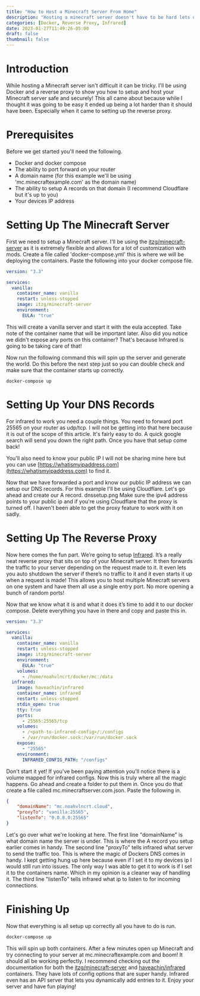 ```yaml
---
title: "How to Host a Minecraft Server From Home"
description: "Hosting a minecraft server doesn't have to be hard lets use docker and infrared to get it all setup"
categories: [Docker, Reverse Proxy, Infrared]
date: 2023-01-27T11:49:26-05:00
draft: false
thumbnail: false
---
```


# Introduction
While hosting a Minecraft server isn't difficult it can be tricky. I'll be using Docker and a reverse proxy to show you how to setup and host your Minecraft server safe and securely! This all came about because while I thought it was going to be easy it ended up being a lot harder than it should have been. Especially when it came to setting up the reverse proxy.

# Prerequisites
Before we get started you'll need the following.
- Docker and docker compose
- The ability to port forward on your router
- A domain name (for this example we'll be using 'mc.minecraftexample.com' as the domain name)
- The ability to setup A records on that domain (I recommend Cloudflare but it's up to you)
- Your devices IP address

# Setting Up The Minecraft Server
First we need to setup a Minecraft server. I'll be using the [itzg/minecraft-server](https://github.com/itzg/docker-minecraft-server) as it is extremely flexible and allows for a lot of customization with mods. Create a file called 'docker-compose.yml' this is where we will be deploying the containers. Paste the following into your docker compose file.

```yml
version: "3.3"

services:
  vanilla:
    container_name: vanilla
    restart: unless-stopped
    image: itzg/minecraft-server
    environment:
      EULA: "true"
```
This will create a vanilla server and start it with the eula accepted. Take note of the container name that will be important later. Also did you notice we didn't expose any ports on this container? That's because Infrared is going to be taking care of that!

Now run the following command this will spin up the server and generate the world. Do this before the next step just so you can double check and make sure that the container starts up correctly.

```
docker-compose up
```

# Setting Up Your DNS Records
For infrared to work you need a couple things. You need to forward port 25565 on your router as udp/tcp. I will not be getting into that here because it is out of the scope of this article. It's fairly easy to do. A quick google search will send you down the right path. Once you have that setup come back!

You'll also need to know your public IP I will not be sharing mine here but you can use [https://whatismyipaddress.com](https://whatismyipaddress.com) to find it.

Now that we have forwarded a port and know our public IP address we can setup our DNS records. For this example I'll be using Cloudflare. Let's go ahead and create our A record.
dnssetup.png
Make sure the ipv4 address points to your public ip and if you're using Cloudflare that the proxy is turned off. I haven't been able to get the proxy feature to work with it on sadly.

# Setting Up The Reverse Proxy
Now here comes the fun part. We’re going to setup [Infrared](https://github.com/haveachin/infrared). It’s a really neat reverse proxy that sits on top of your Minecraft server. It then forwards the traffic to your server depending on the request made to it. It even lets you auto shutdown the server if there’s no traffic to it and it even starts it up when a request is made! This allows you to host multiple Minecraft servers on one system and have them all use a single entry port. No more opening a bunch of random ports!

Now that we know what it is and what it does it’s time to add it to our docker compose. Delete everything you have in there and copy and paste this in.

```yaml
version: "3.3"

services:
  vanilla:
    container_name: vanilla
    restart: unless-stopped
    image: itzg/minecraft-server
    environment:
      EULA: "true"
    volumes:
      - /home/noahvlncrt/docker/mc:/data
  infrared:
    image: haveachin/infrared
    container_name: infrared
    restart: unless-stopped
    stdin_open: true
    tty: true
    ports:
      - 25565:25565/tcp
    volumes:
      - /<path-to-infrared-config>/:/configs
      - /var/run/docker.sock:/var/run/docker.sock
    expose:
      - "25565"
    environment:
      INFRARED_CONFIG_PATH: "/configs"
```

Don't start it yet! If you've been paying attention you'll notice there is a volume mapped for infrared configs. Now this is truly where all the magic happens. Go ahead and create a folder to put them in. Once you do that create a file called mc.minecraftserver.com.json. Paste the following in.

```json
{
    "domainName": "mc.noahvlncrt.cloud",
    "proxyTo": "vanilla:25565",
    "listenTo": "0.0.0.0:25565"
}
```

Let's go over what we're looking at here. The first line "domainName" is what domain name the server is under. This is where the A record you setup earlier comes in handy. The second line "proxyTo" tells infrared what server to send the traffic too. This is where the magic of Dockers DNS comes in handy. I kept getting hung up here because even if I set it to my devices ip I would still run into issues. The only way I was able to get it to work is if I set it to the containers name. Which in my opinion is a cleaner way of handling it. The third line "listenTo" tells infrared what ip to listen to for incoming connections.

# Finishing Up
Now that everything is all setup up correctly all you have to do is run.

```sh
docker-compose up
```

This will spin up both containers. After a few minutes open up Minecraft and try connecting to your server at mc.minecraftexample.com and boom! It should all be working perfectly. I recommend checking out the documentation for both the [itzg/minecraft-server](https://github.com/itzg/docker-minecraft-server) and [haveachin/infrared](https://github.com/haveachin/infrared) containers. They have lots of config options that are super handy. Infrared even has an API server that lets you dynamically add entries to it. Enjoy your server and have fun playing!
